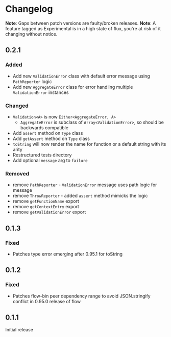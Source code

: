 # Changelog

**Note**: Gaps between patch versions are faulty/broken releases. **Note**: A feature tagged as Experimental is in a
high state of flux, you're at risk of it changing without notice.

## 0.2.1
### Added
- Add new `ValidationError` class with default error message using `PathReporter` logic
- Add new `AggregateError` class for error handling multiple `ValidationError` instances
### Changed
- `Validation<A>` is now `Either<AggregateError, A>`
    * `AggregateError` is subclass of `Array<ValidationError>`, so should be backwards compatible
- Add `assert` method on `Type` class
- Add `getAssert` method on `Type` class
- `toString` will now render the name for function or a default string with its arity
- Restructured tests directory
- Add optional `message` arg to `failure`
### Removed
- remove `PathReporter` - `ValidationError` message uses path logic for message
- remove `ThrowReporter` - added `assert` method mimicks the logic
- remove `getFunctionName` export
- remove `getContextEntry` export
- remove `getValidationError` export

## 0.1.3
### Fixed
- Patches type error emerging after 0.95.1 for toString

## 0.1.2
### Fixed
- Patches flow-bin peer dependency range to avoid JSON.stringify conflict in 0.95.0 release of flow


## 0.1.1
Initial release
